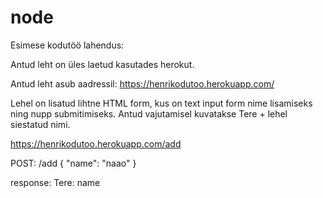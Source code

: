 # node

Esimese kodutöö lahendus:

Antud leht on üles laetud kasutades herokut.

Antud leht asub aadressil:
https://henrikodutoo.herokuapp.com/

Lehel on lisatud lihtne HTML form, kus on text input form nime lisamiseks ning nupp submitimiseks.
Antud vajutamisel kuvatakse Tere + lehel siestatud nimi.

https://henrikodutoo.herokuapp.com/add 

POST: /add
{
    "name": "naao"
}

response:
Tere: name
